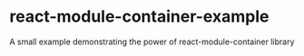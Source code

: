 # react-module-container-example
A small example demonstrating the power of react-module-container library
